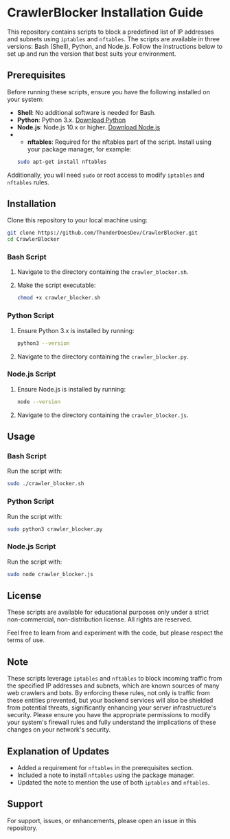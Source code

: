 
# CrawlerBlocker Installation Guide

This repository contains scripts to block a predefined list of IP addresses and subnets using `iptables` and `nftables`. The scripts are available in three versions: Bash (Shell), Python, and Node.js. Follow the instructions below to set up and run the version that best suits your environment.

## Prerequisites

Before running these scripts, ensure you have the following installed on your system:
- **Shell**: No additional software is needed for Bash.
- **Python**: Python 3.x. [Download Python](https://www.python.org/downloads/)
- **Node.js**: Node.js 10.x or higher. [Download Node.js](https://nodejs.org/en/download/)
- - **nftables**: Required for the nftables part of the script. Install using your package manager, for example:
  ```bash
  sudo apt-get install nftables

Additionally, you will need `sudo` or root access to modify `iptables` and `nftables` rules.

## Installation

Clone this repository to your local machine using:

```bash
git clone https://github.com/ThunderDoesDev/CrawlerBlocker.git
cd CrawlerBlocker
```

### Bash Script

1. Navigate to the directory containing the `crawler_blocker.sh`.
2. Make the script executable:

    ```bash
    chmod +x crawler_blocker.sh
    ```

### Python Script

1. Ensure Python 3.x is installed by running:

    ```bash
    python3 --version
    ```

2. Navigate to the directory containing the `crawler_blocker.py`.

### Node.js Script

1. Ensure Node.js is installed by running:

    ```bash
    node --version
    ```

2. Navigate to the directory containing the `crawler_blocker.js`.

## Usage

### Bash Script

Run the script with:

```bash
sudo ./crawler_blocker.sh
```

### Python Script

Run the script with:

```bash
sudo python3 crawler_blocker.py
```

### Node.js Script

Run the script with:

```bash
sudo node crawler_blocker.js
```

## License

These scripts are available for educational purposes only under a strict non-commercial, non-distribution license. All rights are reserved.

Feel free to learn from and experiment with the code, but please respect the terms of use.

## Note

These scripts leverage `iptables` and `nftables` to block incoming traffic from the specified IP addresses and subnets, which are known sources of many web crawlers and bots. By enforcing these rules, not only is traffic from these entities prevented, but your backend services will also be shielded from potential threats, significantly enhancing your server infrastructure's security. Please ensure you have the appropriate permissions to modify your system's firewall rules and fully understand the implications of these changes on your network's security.


## Explanation of Updates
- Added a requirement for `nftables` in the prerequisites section.
- Included a note to install `nftables` using the package manager.
- Updated the note to mention the use of both `iptables` and `nftables`.

## Support

For support, issues, or enhancements, please open an issue in this repository.


